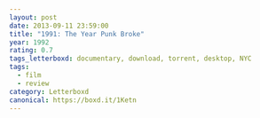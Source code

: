```yaml
---
layout: post 
date: 2013-09-11 23:59:00
title: "1991: The Year Punk Broke"
year: 1992
rating: 0.7
tags_letterboxd: documentary, download, torrent, desktop, NYC
tags:
  - film
  - review
category: Letterboxd
canonical: https://boxd.it/1Ketn
---
```


